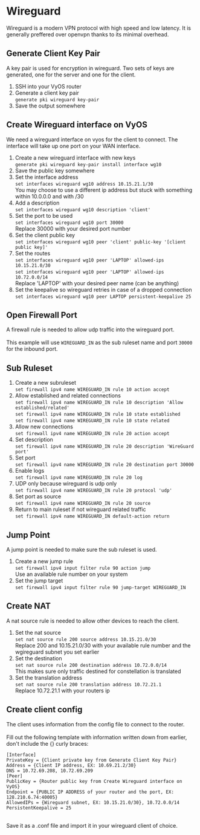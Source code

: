 # Wireguard
Wireguard is a modern VPN protocol with high speed and low latency. It is generally preffered over openvpn thanks to its minimal overhead.

## Generate Client Key Pair
A key pair is used for encryption in wireguard. Two sets of keys are generated, one for the server and one for the client. 
1. SSH into your VyOS router
2. Generate a client key pair <br> `generate pki wireguard key-pair`
3. Save the output somewhere

## Create Wireguard interface on VyOS
We need a wireguard interface on vyos for the client to connect. The interface will take up one port on your WAN interface.
1. Create a new wireguard interface with new keys<br>`generate pki wireguard key-pair install interface wg10`
2. Save the public key somewhere
3. Set the interface address<br>`set interfaces wireguard wg10 address 10.15.21.1/30`<br>
You may choose to use a different ip address but stuck with something within 10.0.0.0 and with /30
4. Add a description<br>`set interfaces wireguard wg10 description 'client'`
5. Set the port to be used<br>`set interfaces wireguard wg10 port 30000`<br>Replace 30000 with your desired port number
6. Set the client public key<br>`set interfaces wireguard wg10 peer 'client' public-key '[client public key]'`
7. Set the routes<br>`set interfaces wireguard wg10 peer 'LAPTOP' allowed-ips 10.15.21.0/30`<br>`set interfaces wireguard wg10 peer 'LAPTOP' allowed-ips 10.72.0.0/14`<br>Replace 'LAPTOP' with your desired peer name (can be anything)
8. Set the keepalive so wireguard retries in case of a dropped connection<br>`set interfaces wireguard wg10 peer LAPTOP persistent-keepalive 25`

## Open Firewall Port
A firewall rule is needed to allow udp traffic into the wireguard port.<br>
<br>
This example will use `WIREGUARD_IN` as the sub ruleset name and port `30000` for the inbound port.

## Sub Ruleset
1. Create a new subruleset<br>`set firewall ipv4 name WIREGUARD_IN rule 10 action accept`
2. Allow established and related connections<br>`set firewall ipv4 name WIREGUARD_IN rule 10 description 'Allow established/related'`<br>
`set firewall ipv4 name WIREGUARD_IN rule 10 state established`<br>
`set firewall ipv4 name WIREGUARD_IN rule 10 state related`
3. Allow new connections<br>`set firewall ipv4 name WIREGUARD_IN rule 20 action accept`
4. Set description<br>`set firewall ipv4 name WIREGUARD_IN rule 20 description 'WireGuard port'`
5. Set port<br>`set firewall ipv4 name WIREGUARD_IN rule 20 destination port 30000`
6. Enable logs<br>`set firewall ipv4 name WIREGUARD_IN rule 20 log`
7. UDP only because wireguard is udp only<br>`set firewall ipv4 name WIREGUARD_IN rule 20 protocol 'udp'`
8. Set port as source<br>`set firewall ipv4 name WIREGUARD_IN rule 20 source`
9. Return to main ruleset if not wireguard related traffic<br>`set firewall ipv4 name WIREGUARD_IN default-action return`

## Jump Point
A jump point is needed to make sure the sub ruleset is used.
1. Create a new jump rule <br>`set firewall ipv4 input filter rule 90 action jump`<br>
Use an available rule number on your system
2. Set the jump target<br>`set firewall ipv4 input filter rule 90 jump-target WIREGUARD_IN`

## Create NAT
A nat source rule is needed to allow other devices to reach the client.
1. Set the nat source<br>`set nat source rule 200 source address 10.15.21.0/30`<br>Replace 200 and 10.15.21.0/30 with your available rule number and the wgireguard subnet you set earlier
2. Set the destination<br>`set nat source rule 200 destination address 10.72.0.0/14`<br>This makes sure only traffic destined for constellation is translated
3. Set the translation address<br>`set nat source rule 200 translation address 10.72.21.1`<br>Replace 10.72.21.1 with your routers ip

## Create client config
The client uses information from the config file to connect to the router.<br>
<br>
Fill out the following template with information written down from earlier, don't include the {} curly braces:<br>
```
[Interface]
PrivateKey = {Client private key from Generate Client Key Pair}
Address = {Client IP address, EX: 10.69.21.2/30}
DNS = 10.72.69.208, 10.72.69.209
[Peer]
PublicKey = {Router public key from Create Wireguard interface on VyOS}
Endpoint = {PUBLIC IP ADDRESS of your router and the port, EX: 128.210.6.74:40005}
AllowedIPs = {Wireguard subnet, EX: 10.15.21.0/30}, 10.72.0.0/14
PersistentKeepalive = 25
```
<br>
Save it as a .conf file and import it in your wireguard client of choice.